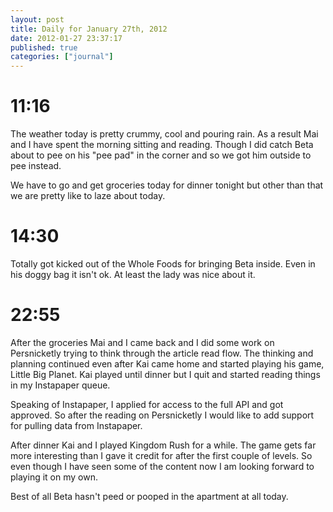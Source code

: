 ```yaml
---
layout: post
title: Daily for January 27th, 2012
date: 2012-01-27 23:37:17
published: true
categories: ["journal"]
---
```

 
# 11:16

The weather today is pretty crummy, cool and pouring rain. As a result Mai and I have spent the morning sitting and reading. Though I did catch Beta about to pee on his "pee pad" in the corner and so we got him outside to pee instead. 

We have to go and get groceries today for dinner tonight but other than that we are pretty like to laze about today.

# 14:30

Totally got kicked out of the Whole Foods for bringing Beta inside. Even in his doggy bag it isn't ok. At least the lady was nice about it. 

# 22:55

After the groceries Mai and I came back and I did some work on Persnicketly trying to think through the article read flow. The thinking and planning continued even after Kai came home and started playing his game, Little Big Planet. Kai played until dinner but I quit and started reading things in my Instapaper queue. 

Speaking of Instapaper, I applied for access to the full API and got approved. So after the reading on Persnicketly I would like to add support for pulling data from Instapaper. 

After dinner Kai and I played Kingdom Rush for a while. The game gets far more interesting than I gave it credit for after the first couple of levels. So even though I have seen some of the content now I am looking forward to playing it on my own. 

Best of all Beta hasn't peed or pooped in the apartment at all today. 